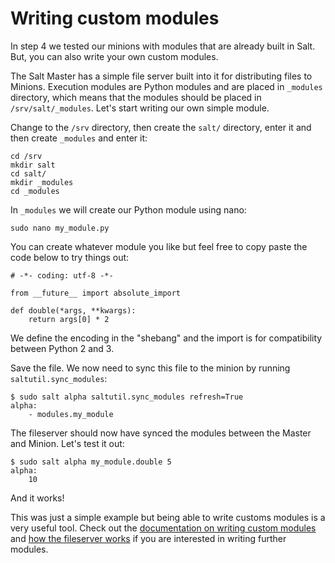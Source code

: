 # Writing custom modules
In step 4 we tested our minions with modules that are already built in Salt. But, you can also write your own custom modules.

 The Salt Master has a simple file server built into it for distributing files to Minions. Execution modules are Python modules and are placed in `_modules` directory, which means that the modules should be placed in `/srv/salt/_modules`. Let's start writing our own simple module. 

Change to the `/srv` directory, then create the `salt/` directory, enter it and then create `_modules` and enter it: 
```
cd /srv
mkdir salt
cd salt/
mkdir _modules
cd _modules
```

In `_modules` we will create our Python module using nano:
```
sudo nano my_module.py
```
You can create whatever module you like but feel free to copy paste the code below to try things out:
```
# -*- coding: utf-8 -*-

from __future__ import absolute_import

def double(*args, **kwargs):
    return args[0] * 2
```

We define the encoding in the "shebang" and the import is for compatibility between Python 2 and 3. 

Save the file. We now need to sync this file to the minion by running `saltutil.sync_modules`:
```
$ sudo salt alpha saltutil.sync_modules refresh=True
alpha:
    - modules.my_module
```

The fileserver should now have synced the modules between the Master and Minion. Let's test it out:
```
$ sudo salt alpha my_module.double 5
alpha:
    10
```
And it works!

This was just a simple example but being able to write customs modules is a very useful tool. Check out the [documentation on writing custom modules](https://docs.saltproject.io/en/latest/ref/modules/) and [how the fileserver works](https://docs.saltproject.io/en/latest/ref/file_server/index.html) if you are interested in writing further modules. 
